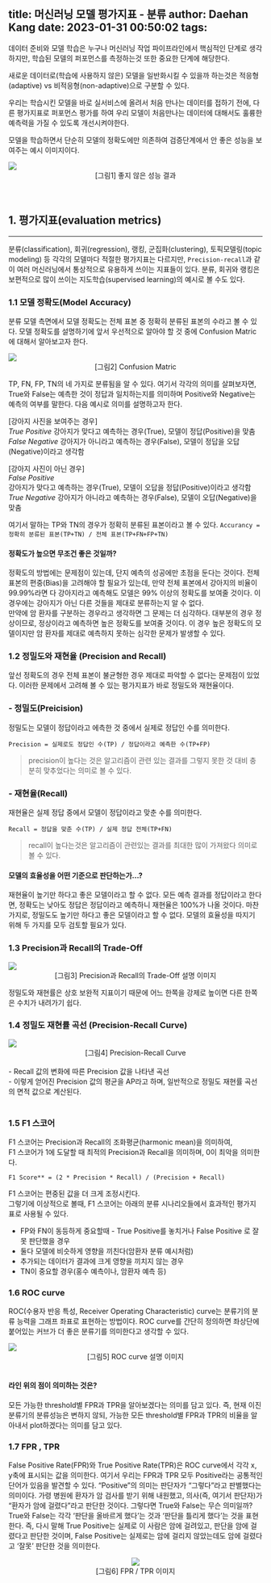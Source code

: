 title: 머신러닝 모델 평가지표 - 분류
author: Daehan Kang
date: 2023-01-31 00:50:02
tags:
---
데이터 준비와 모델 학습은 누구나 머신러닝 작업 파이프라인에서 핵심적인 단계로 생각하지만, 학습된 모델의 퍼포먼스를 측정하는것 또한 중요한 단계에 해당한다.

새로운 데이터로(학습에 사용하지 않은) 모델을 일반화시킬 수 있을까 하는것은 적응형(adaptive) vs 비적응형(non-adaptive)으로 구분할 수 있다.

우리는 학습시킨 모델을 바로 실서비스에 올려서 처음 만나는 데이터를 접하기 전에, 다른 평가지표로 퍼포먼스 평가를 하여 우리 모델이 처음만나는 데이터에 대해서도 훌륭한 예측력을 가질 수 있도록 개선시켜야한다.

모델을 학습하면서 단순히 모델의 정확도에만 의존하여 검증단계에서 안 좋은 성능을 보여주는 예시 이미지이다.

<div align='cneter'><img src='https://user-images.githubusercontent.com/79561091/215026742-aff9138a-8be8-4fb9-a515-fa3ca01e195d.png' /></div>
<center>[그림1] 좋지 않은 성능 결과</center><br><br>


## 1. 평가지표(evaluation metrics)
---
분류(classification), 회귀(regression), 랭킹, 군집화(clustering), 토픽모델링(topic modeling) 등  각각의 모델마다 적절한 평가지표는 다르지만, `Precision-recall`과 같이 여러 머신러닝에서 통상적으로 유용하게 쓰이는 지표들이 있다.  분류, 회귀와 랭킹은 보편적으로 많이 쓰이는 지도학습(supervised learning)의 예시로 볼 수도 있다.

### 1.1 모델 정확도(Model Accuracy)
분류 모델 측면에서 모델 정확도는 전체 표본 중 정확히 분류된 표본의 수라고 볼 수 있다.
모델 정확도를 설명하기에 앞서 우선적으로 알아야 할 것 중에 Confusion Matric에 대해서 알아보고자 한다.

<div align='cneter'><img src='https://user-images.githubusercontent.com/79561091/215372237-a663934d-e1de-45cd-a661-be3bae8686e3.png'/></div>
<center>[그림2] Confusion Matric</center>

TP, FN, FP, TN의 네 가지로 분류됨을 알 수 있다. 여기서 각각의 의미를 살펴보자면, True와 False는 예측한 것이 정답과 일치하는지를 의미하며 Positive와 Negative는 예측의 여부를 말한다.
다음 예시로 의미를 설명하고자 한다.

[강아지 사진을 보여주는 경우]  
*True Positive*
강아지가 맞다고 예측하는 경우(True), 모델이 정답(Positive)을 맞춤  
*False Negative*
강아지가 아니라고 예측하는 경우(False), 모델이 정답을 오답(Negative)이라고 생각함

[강아지 사진이 아닌 경우]  
*False Positive*  
강아지가 맞다고 예측하는 경우(True), 모델이 오답을 정답(Positive)이라고 생각함  
*True Negative*
강아지가 아니라고 예측하는 경우(False), 모델이 오답(Negative)을 맞춤

여기서 말하는 TP와 TN의 경우가 정확히 분류된 표본이라고 볼 수 있다.
`Accurancy = 정확히 분류된 표본(TP+TN) / 전체 표본(TP+FN+FP+TN)`

#### 정확도가 높으면 무조건 좋은 것일까?

정확도의 방법에는 문제점이 있는데, 단지 예측의 성공에만 초점을 둔다는 것이다. 전체 표본의 편중(Bias)을 고려해야 할 필요가 있는데, 만약 전체 표본에서 강아지의 비율이 99.99%라면 다 강아지라고 예측해도 모델은 99% 이상의 정확도를 보여줄 것이다. 이 경우에는 강아지가 아닌 다른 것들을 제대로 분류하는지 알 수 없다.  
만약에 암 환자를 구분하는 경우라고 생각하면 그 문제는 더 심각하다. 대부분의 경우 정상이므로, 정상이라고 예측하면 높은 정확도를 보여줄 것이다. 이 경우 높은 정확도의 모델이지만 암 환자를 제대로 예측하지 못하는 심각한 문제가 발생할 수 있다.

### 1.2 정밀도와 재현율 (Precision and Recall)

앞선 정확도의 경우 전체 표본이 불균형한 경우 제대로 파악할 수 없다는 문제점이 있었다. 이러한 문제에서 고려해 볼 수 있는 평가지표가 바로 정밀도와 재현율이다.

### - 정밀도(Preicision)
정밀도는 모델이 정답이라고 에측한 것 중에서 실제로 정답인 수를 의미한다.

`Precision = 실제로도 정답인 수(TP) / 정답이라고 예측한 수(TP+FP)`

> <p style='text-align:left;'>precision이 높다는 것은 알고리즘이 관련 있는 결과를 그렇지 못한 것 대비 충분히 맞추었다는 의미로 볼 수 있다.</p>

### - 재현율(Recall)
재현율은 실제 정답 중에서 모델이 정답이라고 맞춘 수를 의미한다.

`Recall = 정답을 맞춘 수(TP) / 실제 정답 전체(TP+FN)`

> <p style='text-align:left;'>recall이 높다는것은 알고리즘이 관련있는 결과를 최대한 많이 가져왔다 의미로 볼 수 있다.</p>

#### 모델의 효율성을 어떤 기준으로 판단하는가...?
재현율이 높기만 하다고 좋은 모델이라고 할 수 없다. 모든 예측 결과를 정답이라고 한다면, 정확도는 낮아도 정답은 정답이라고 예측하니 재현율은 100%가 나올 것이다. 마찬가지로, 정밀도도 높기만 하다고 좋은 모델이라고 할 수 없다. 모델의 효율성을 따지기 위해 두 가지를 모두 검토할 필요가 있다.

### 1.3 Precision과 Recall의 Trade-Off

<div align='cneter'><img src='https://user-images.githubusercontent.com/79561091/215390714-20ad729f-ed2a-470c-84ec-4d7246401747.png' /></div>
<center>[그림3] Precision과 Recall의 Trade-Off 설명 이미지</center>

정밀도와 재현률은 상호 보완적 지표이기 때문에 어느 한쪽을 강제로 높이면 다른 한쪽은 수치가 내려가기 쉽다.

### 1.4 정밀도 재현률 곡선 (Precision-Recall Curve)

<div align='cneter'><img src='https://user-images.githubusercontent.com/79561091/215390555-7c134300-3d68-441d-b03e-ee8f34a5febe.png' /></div>
<center>[그림4] Precision-Recall Curve</center>
<br>
-   Recall 값의 변화에 따른 Precision 값을 나타낸 곡선<br>
-   이렇게 얻어진 Precision 값의 평균을 AP라고 하며, 일반적으로 정밀도 재현률 곡선의 면적 값으로 계산된다.<br><br>

### 1.5 F1 스코어

F1 스코어는 Precision과 Recall의 조화평균(harmonic mean)을 의미하여,  
F1 스코어가 1에 도달할 때 최적의 Precision과 Recall을 의미하며, 0이 최악을 의미한다.

`F1 Score** = (2 * Precision * Recall) / (Precision + Recall)`

F1 스코어는 편중된 값을 더 크게 조정시킨다.  
그렇기에 이상적으로 볼때, F1 스코어는 아래의 분류 시나리오들에서 효과적인 평가지표로 사용될 수 있다.

-   FP와 FN이 동등하게 중요할때 - True Positive를 놓치거나 False Positive 로 잘못 판단했을 경우
-   둘다 모델에 비슷하게 영향을 끼친다(암환자 분류 예시처럼)
-   추가되는 데이터가 결과에 크게 영향을 끼치지 않는 경우
-   TN이 중요할 경우(홍수 예측이나, 암환자 예측 등)

### 1.6 ROC curve

ROC(수용자 반응 특성, Receiver Operating Characteristic) curve는 분류기의 분류 능력을 그래프 좌표로 표현하는 방법이다.
ROC curve를 간단히 정의하면 좌상단에 붙어있는 커브가 더 좋은 분류기를 의미한다고 생각할 수 있다.

<div align='cneter'><img src='https://user-images.githubusercontent.com/79561091/215672991-d72cb388-fb91-4fe4-be46-857497a20f19.png'/></div>
<center>[그림5] ROC curve 설명 이미지</center><br>

#### 라인 위의 점이 의미하는 것은?
모든 가능한 threshold별 FPR과 TPR을 알아보겠다는 의미를 담고 있다.
즉, 현재 이진 분류기의 분류성능은 변하지 않되, 가능한 모든 threshold별 FPR과 TPR의 비율을 알아내서 plot하겠다는 의미를 담고 있다.

### 1.7 FPR , TPR
False Positive Rate(FPR)와 True Positive Rate(TPR)은 ROC curve에서 각각 x, y축에 표시되는 값을 의미한다.
여기서 우리는 FPR과 TPR 모두 Positive라는 공통적인 단어가 있음을 발견할 수 있다.
“Positive”의 의미는 판단자가 “그렇다”라고 판별했다는 의미이다.
가령 병원에 환자가 암 검사를 받기 위해 내원했고, 의사(즉, 여기서 판단자)가 “환자가 암에 걸렸다”라고 판단한 것이다.
그렇다면 True와 False는 무슨 의미일까?
True와 False는 각각 ‘판단을 올바르게 했다’는 것과 ‘판단을 틀리게 했다’는 것을 표현한다.
즉, 다시 말해 True Positive는 실제로 이 사람은 암에 걸려있고, 판단을 암에 걸렸다고 판단한 것이며, False Positive는 실제로는 암에 걸리지 않았는데도 암에 걸렸다고 ‘잘못’ 판단한 것을 의미한다.

<div align='center'><img src='https://user-images.githubusercontent.com/79561091/215700924-d0cee57c-91df-488d-b267-a3e73d0f5000.png'/></div>
<center>[그림6] FPR / TPR 이미지</center>